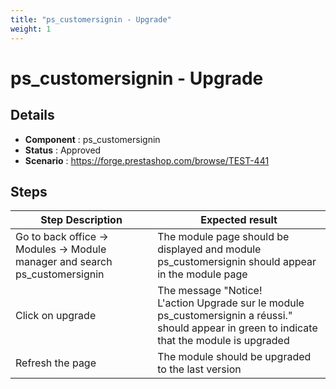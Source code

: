 ```yaml
---
title: "ps_customersignin - Upgrade"
weight: 1
---
```


# ps_customersignin - Upgrade
## Details
* **Component** : ps_customersignin
* **Status** : Approved
* **Scenario** : https://forge.prestashop.com/browse/TEST-441

## Steps
| Step Description | Expected result |
| ----- | ----- |
| Go to back office -> Modules -> Module manager and search ps_customersignin | The module page should be displayed and module ps_customersignin should appear in the module page |
| Click on upgrade | The message "Notice!<br>L'action Upgrade sur le module ps_customersignin a réussi." should appear in green to indicate that the module is upgraded |
| Refresh the page | The module should be upgraded to the last version |
